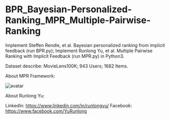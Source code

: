 # BPR_Bayesian-Personalized-Ranking_MPR_Multiple-Pairwise-Ranking

Implement Steffen Rendle, et al. Bayesian personalized ranking from implicit feedback (run BPR.py);
Implement Runlong Yu, et al. Multiple Pairwise Ranking with Implicit Feedback (run MPR.py) in Python3.

Dataset describe: MovieLens100K; 943 Users; 1682 Items.

About MPR Framework:

![avatar](http://pic.rsun.tech/MPR.PNG)

About Runlong Yu:

LinkedIn: https://www.linkedin.com/in/runlongyu/
Facebook: https://www.facebook.com/YuRunlong

